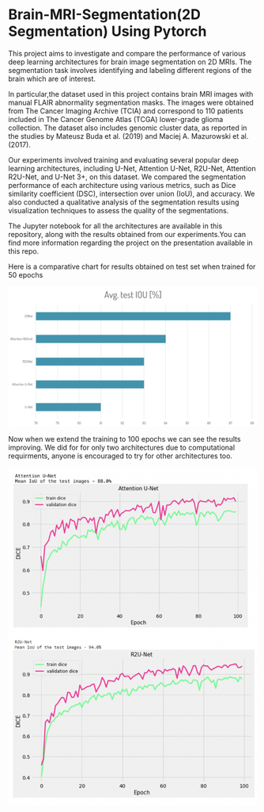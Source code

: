 # Brain-MRI-Segmentation(2D Segmentation) Using Pytorch

This project aims to investigate and compare the performance of various deep learning architectures for brain image segmentation on 2D MRIs. The segmentation task involves identifying and labeling different regions of the brain which are of interest.

In particular,the dataset used in this project contains brain MRI images with manual FLAIR abnormality segmentation masks. The images were obtained from The Cancer Imaging Archive (TCIA) and correspond to 110 patients included in The Cancer Genome Atlas (TCGA) lower-grade glioma collection. The dataset also includes genomic cluster data, as reported in the studies by Mateusz Buda et al. (2019) and Maciej A. Mazurowski et al. (2017).

Our experiments involved training and evaluating several popular deep learning architectures, including U-Net, Attention U-Net, R2U-Net, Attention R2U-Net, and U-Net 3+, on this dataset. We compared the segmentation performance of each architecture using various metrics, such as Dice similarity coefficient (DSC), intersection over union (IoU), and accuracy. We also conducted a qualitative analysis of the segmentation results using visualization techniques to assess the quality of the segmentations.

The Jupyter notebook for all the architectures are available in this repository, along with the results obtained from our experiments.You can find more information regarding the project on the presentation available in this repo.

Here is a comparative chart for results obtained on test set when trained for 50 epochs

![My Image](images/comparative_results.png)

Now when we extend the training to 100 epochs we can see the results improving. We did for for only two architectures due to computational requirments, anyone is encouraged to try for other architectures too.

![My Image](images/one_hundred_ep.png)

